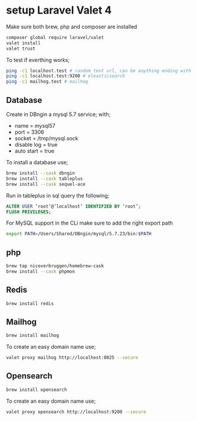# setup Laravel Valet 4

Make sure both brew, php and composer are installed

```bash
composer global require laravel/valet
valet install
valet trust
```

To test if everthing works;

```bash
ping -c1 localhost.test # random test url, can be anything ending with .test
ping -c1 localhost.test:9200 # eleasticsearch
ping -c1 mailhog.test # mailhog
```

## Database

Create in DBngin a mysql 5.7 service; with;
- name = mysql57
- port = 3306
- socket = /tmp/mysql.sock
- disable log = true
- auto start = true

To install a database use;

```bash
brew install --cask dbngin
brew install --cask tableplus
brew install --cask sequel-ace
```

Run in tableplus in sql query the following;

```sql
ALTER USER ‘root’@’localhost’ IDENTIFIED BY ‘root’;
FLUSH PRIVILEGES;
```

For MySQL support in the CLi make sure to add the right export path

```bash
export PATH=/Users/Shared/DBngin/mysql/5.7.23/bin:$PATH
```

## php

```bash
brew tap nicoverbruggen/homebrew-cask
brew install --cask phpmon
```

## Redis

```bash
brew install redis
```

## Mailhog

```bash
brew install mailhog
```

To create an easy domain name use;

```bash
valet proxy mailhog http://localhost:8025 --secure
```

## Opensearch

```bash
brew install opensearch
```

To create an easy domain name use;

```bash
valet proxy opensearch http://localhost:9200 --secure
```
